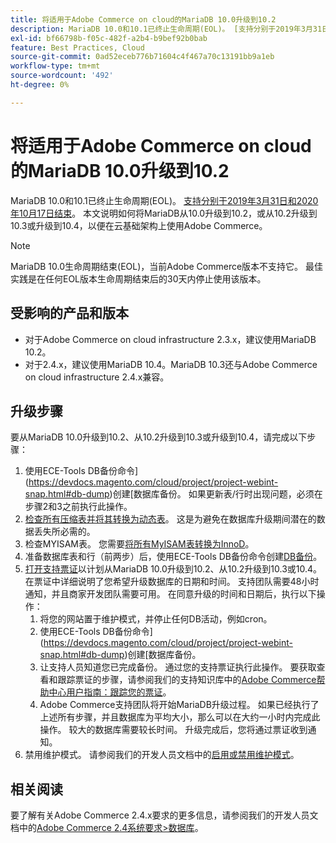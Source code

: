 ```yaml
---
title: 将适用于Adobe Commerce on cloud的MariaDB 10.0升级到10.2
description: MariaDB 10.0和10.1已终止生命周期(EOL)。 [支持分别于2019年3月31日和2020年10月17日结束](https://endoflife.date/mariadb)。 本文说明如何将MariaDB从10.0升级到10.2，或从10.2升级到10.3或升级到10.4，以便在云基础架构上使用Adobe Commerce。
exl-id: bf66798b-f05c-482f-a2b4-b9bef92b0bab
feature: Best Practices, Cloud
source-git-commit: 0ad52eceb776b71604c4f467a70c13191bb9a1eb
workflow-type: tm+mt
source-wordcount: '492'
ht-degree: 0%

---
```


# 将适用于Adobe Commerce on cloud的MariaDB 10.0升级到10.2

MariaDB 10.0和10.1已终止生命周期(EOL)。 [支持分别于2019年3月31日和2020年10月17日结束](https://endoflife.date/mariadb)。 本文说明如何将MariaDB从10.0升级到10.2，或从10.2升级到10.3或升级到10.4，以便在云基础架构上使用Adobe Commerce。

>[!NOTE]
>
>MariaDB 10.0生命周期结束(EOL)，当前Adobe Commerce版本不支持它。 最佳实践是在任何EOL版本生命周期结束后的30天内停止使用该版本。

## 受影响的产品和版本

* 对于Adobe Commerce on cloud infrastructure 2.3.x，建议使用MariaDB 10.2。
* 对于2.4.x，建议使用MariaDB 10.4。MariaDB 10.3还与Adobe Commerce on cloud infrastructure 2.4.x兼容。

## 升级步骤

要从MariaDB 10.0升级到10.2、从10.2升级到10.3或升级到10.4，请完成以下步骤：

1. 使用ECE-Tools DB备份命令](https://devdocs.magento.com/cloud/project/project-webint-snap.html#db-dump)创建[数据库备份。 如果更新表/行时出现问题，必须在步骤2和3之前执行此操作。
1. [检查所有压缩表并将其转换为动态表](https://experienceleague.adobe.com/docs/commerce-operations/implementation-playbook/best-practices/maintenance/commerce-235-upgrade-prerequisites-mariadb.html)。 这是为避免在数据库升级期间潜在的数据丢失所必需的。
1. 检查MYISAM表。 您需要[将所有MyISAM表转换为InnoD](https://experienceleague.adobe.com/docs/commerce-operations/implementation-playbook/best-practices/planning/database-on-cloud.html)。
1. 准备数据库表和行（前两步）后，使用ECE-Tools DB备份命令创建[DB备份](https://devdocs.magento.com/cloud/project/project-webint-snap.html#db-dump)。
1. [打开支持票证](/help/help-center-guide/help-center/magento-help-center-user-guide.md#submit-ticket)以计划从MariaDB 10.0升级到10.2、从10.2升级到10.3或10.4。在票证中详细说明了您希望升级数据库的日期和时间。 支持团队需要48小时通知，并且商家开发团队需要可用。 在同意升级的时间和日期后，执行以下操作：
   1. 将您的网站置于维护模式，并停止任何DB活动，例如cron。
   1. 使用ECE-Tools DB备份命令](https://devdocs.magento.com/cloud/project/project-webint-snap.html#db-dump)创建[数据库备份。
   1. 让支持人员知道您已完成备份。 通过您的支持票证执行此操作。 要获取查看和跟踪票证的步骤，请参阅我们的支持知识库中的[Adobe Commerce帮助中心用户指南：跟踪您的票证](/help/help-center-guide/help-center/magento-help-center-user-guide.md#track-tickets)。
   1. Adobe Commerce支持团队将开始MariaDB升级过程。 如果已经执行了上述所有步骤，并且数据库为平均大小，那么可以在大约一小时内完成此操作。 较大的数据库需要较长时间。 升级完成后，您将通过票证收到通知。
1. 禁用维护模式。 请参阅我们的开发人员文档中的[启用或禁用维护模式](https://devdocs.magento.com/guides/v2.4/install-gde/install/cli/install-cli-subcommands-maint.html#instgde-cli-maint)。

## 相关阅读

要了解有关Adobe Commerce 2.4.x要求的更多信息，请参阅我们的开发人员文档中的[Adobe Commerce 2.4系统要求>数据库](https://devdocs.magento.com/guides/v2.4/install-gde/system-requirements.html#database)。
